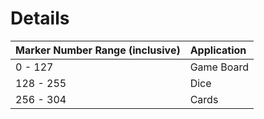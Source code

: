 # Details #

| **Marker Number Range (inclusive)** | **Application** |
|:------------------------------------|:----------------|
| 0 - 127 | Game Board |
| 128 - 255 | Dice |
| 256 - 304 | Cards |